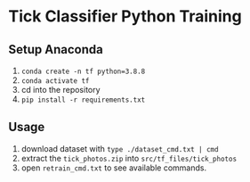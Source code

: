 # Tick Classifier Python Training

## Setup Anaconda

1. `conda create -n tf python=3.8.8`
2. `conda activate tf`
3. cd into the repository
4. `pip install -r requirements.txt`

## Usage

1. download dataset with `type ./dataset_cmd.txt | cmd`
2. extract the `tick_photos.zip` into `src/tf_files/tick_photos`
3. open `retrain_cmd.txt` to see available commands.
